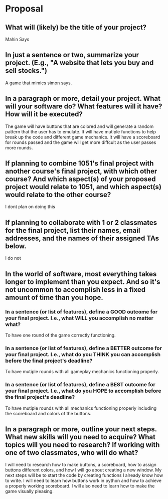 # Proposal

## What will (likely) be the title of your project?
Mahin Says


## In just a sentence or two, summarize your project. (E.g., "A website that lets you buy and sell stocks.")
A game that mimics simon says. 


## In a paragraph or more, detail your project. What will your software do? What features will it have? How will it be executed?
The game will have buttons that are colored and will generate a random pattern that the user has to emulate. It will have mutiple functions to help break up the code and different game mechanics. It will have a scoreboard for rounds passed and the game will get more diffcult as the user passes more rounds.  


## If planning to combine 1051's final project with another course's final project, with which other course? And which aspect(s) of your proposed project would relate to 1051, and which aspect(s) would relate to the other course?
I dont plan on doing this


## If planning to collaborate with 1 or 2 classmates for the final project, list their names, email addresses, and the names of their assigned TAs below.
I do not


## In the world of software, most everything takes longer to implement than you expect. And so it's not uncommon to accomplish less in a fixed amount of time than you hope.

### In a sentence (or list of features), define a GOOD outcome for your final project. I.e., what WILL you accomplish no matter what?
To have one round of the game correctly functioning.


### In a sentence (or list of features), define a BETTER outcome for your final project. I.e., what do you THINK you can accomplish before the final project's deadline?
To have mutiple rounds with all gameplay mechanics functioning properly.


### In a sentence (or list of features), define a BEST outcome for your final project. I.e., what do you HOPE to accomplish before the final project's deadline?
To have mutiple rounds with all mechanics functioning properly including the scoreboard and colors of the buttons.


## In a paragraph or more, outline your next steps. What new skills will you need to acquire? What topics will you need to research? If working with one of two classmates, who will do what?
I will need to research how to make buttons, a scoreboard, how to assign buttons different colors, and how I will go about creating a new window. My next steps will be to start the code by creating functions I already know how to write. I will need to learn how buttons work in python and how to achieve a properly working scoreboard. I will also need to learn how to make the game visually pleasing.

